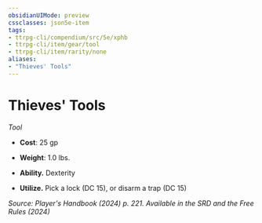 ```yaml
---
obsidianUIMode: preview
cssclasses: json5e-item
tags:
- ttrpg-cli/compendium/src/5e/xphb
- ttrpg-cli/item/gear/tool
- ttrpg-cli/item/rarity/none
aliases: 
- "Thieves' Tools"
---
```

# Thieves' Tools
*Tool*  


- **Cost**: 25 gp
- **Weight**: 1.0 lbs.

- **Ability.** Dexterity  
- **Utilize.** Pick a lock (DC 15), or disarm a trap (DC 15)  

*Source: Player's Handbook (2024) p. 221. Available in the <span title='Systems Reference Document (5.2)'>SRD</span> and the Free Rules (2024)*